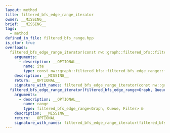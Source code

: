 ```yaml
---
layout: method
title: filtered_bfs_edge_range_iterator
owner: __MISSING__
brief: __MISSING__
tags:
  - method
defined_in_file: filtered_bfs_range.hpp
is_ctor: true
overloads:
  filtered_bfs_edge_range_iterator(const nw::graph::filtered_bfs::filtered_bfs_edge_range::filtered_bfs_edge_range_iterator &):
    arguments:
      - description: __OPTIONAL__
        name: ite
        type: const nw::graph::filtered_bfs::filtered_bfs_edge_range::filtered_bfs_edge_range_iterator &
    description: __MISSING__
    return: __OPTIONAL__
    signature_with_names: filtered_bfs_edge_range_iterator(const nw::graph::filtered_bfs::filtered_bfs_edge_range::filtered_bfs_edge_range_iterator & ite)
  filtered_bfs_edge_range_iterator(filtered_bfs_edge_range<Graph, Queue, Filter> &):
    arguments:
      - description: __OPTIONAL__
        name: range
        type: filtered_bfs_edge_range<Graph, Queue, Filter> &
    description: __MISSING__
    return: __OPTIONAL__
    signature_with_names: filtered_bfs_edge_range_iterator(filtered_bfs_edge_range<Graph, Queue, Filter> & range)
---
```

